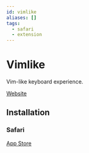 ```yaml
---
id: vimlike
aliases: []
tags:
  - safari
  - extension
---
```


# Vimlike

Vim-like keyboard experience.

[Website](https://www.jasminestudios.net/vimlike/)

## Installation

### Safari

[App Store](https://apps.apple.com/app/id1584519802)
